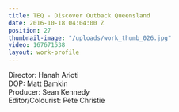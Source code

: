 ```yaml
---
title: TEQ - Discover Outback Queensland
date: 2016-10-18 04:04:00 Z
position: 27
thumbnail-image: "/uploads/work_thumb_026.jpg"
video: 167671538
layout: work-profile
---
```


Director: Hanah Arioti<br>
DOP: Matt Bamkin<br>
Producer: Sean Kennedy <br>
Editor/Colourist: Pete Christie<br>